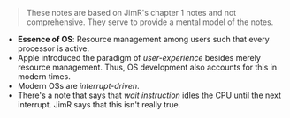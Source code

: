 > These notes are based on JimR's chapter 1 notes and not comprehensive. They serve to provide a mental model of the notes.
- **Essence of OS**: Resource management among users such that every processor is active. 
- Apple introduced the paradigm of *user-experience* besides merely resource management. Thus, OS development also accounts for this in modern times.
- Modern OSs are *interrupt-driven*. 
- There's a note that says that *wait instruction* idles the CPU until the next interrupt. JimR says that this isn't really true.

